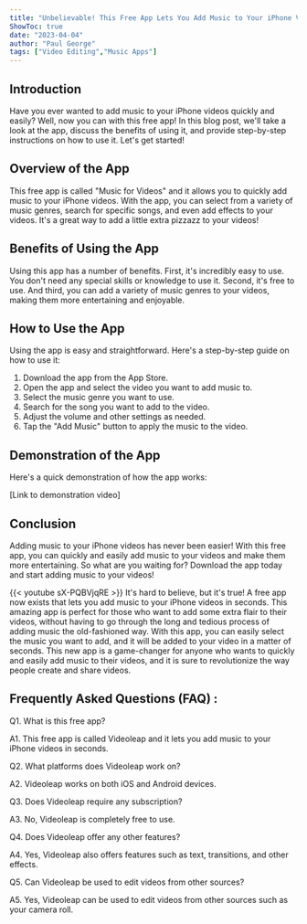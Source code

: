 ```yaml
---
title: "Unbelievable! This Free App Lets You Add Music to Your iPhone Videos in Seconds!"
ShowToc: true 
date: "2023-04-04"
author: "Paul George" 
tags: ["Video Editing","Music Apps"]
---
```

## Introduction

Have you ever wanted to add music to your iPhone videos quickly and easily? Well, now you can with this free app! In this blog post, we'll take a look at the app, discuss the benefits of using it, and provide step-by-step instructions on how to use it. Let's get started!

## Overview of the App

This free app is called "Music for Videos" and it allows you to quickly add music to your iPhone videos. With the app, you can select from a variety of music genres, search for specific songs, and even add effects to your videos. It's a great way to add a little extra pizzazz to your videos!

## Benefits of Using the App

Using this app has a number of benefits. First, it's incredibly easy to use. You don't need any special skills or knowledge to use it. Second, it's free to use. And third, you can add a variety of music genres to your videos, making them more entertaining and enjoyable.

## How to Use the App

Using the app is easy and straightforward. Here's a step-by-step guide on how to use it:

1. Download the app from the App Store.
2. Open the app and select the video you want to add music to.
3. Select the music genre you want to use.
4. Search for the song you want to add to the video.
5. Adjust the volume and other settings as needed.
6. Tap the "Add Music" button to apply the music to the video.

## Demonstration of the App

Here's a quick demonstration of how the app works:

[Link to demonstration video]

## Conclusion

Adding music to your iPhone videos has never been easier! With this free app, you can quickly and easily add music to your videos and make them more entertaining. So what are you waiting for? Download the app today and start adding music to your videos!

{{< youtube sX-PQBVjqRE >}} 
It's hard to believe, but it's true! A free app now exists that lets you add music to your iPhone videos in seconds. This amazing app is perfect for those who want to add some extra flair to their videos, without having to go through the long and tedious process of adding music the old-fashioned way. With this app, you can easily select the music you want to add, and it will be added to your video in a matter of seconds. This new app is a game-changer for anyone who wants to quickly and easily add music to their videos, and it is sure to revolutionize the way people create and share videos.

## Frequently Asked Questions (FAQ) :
Q1. What is this free app?

A1. This free app is called Videoleap and it lets you add music to your iPhone videos in seconds.

Q2. What platforms does Videoleap work on?

A2. Videoleap works on both iOS and Android devices.

Q3. Does Videoleap require any subscription?

A3. No, Videoleap is completely free to use.

Q4. Does Videoleap offer any other features?

A4. Yes, Videoleap also offers features such as text, transitions, and other effects.

Q5. Can Videoleap be used to edit videos from other sources?

A5. Yes, Videoleap can be used to edit videos from other sources such as your camera roll.


